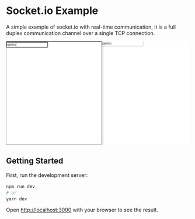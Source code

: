  # Socket.io Example 

A simple example of socket.io with real-time communication, it is a full duplex communication channel over a single TCP connection.


![](./src/Sin%20t%C3%ADtulo.png)


## Getting Started

First, run the development server:

```bash
npm run dev
# or
yarn dev
```

Open [http://localhost:3000](http://localhost:3000) with your browser to see the result.

